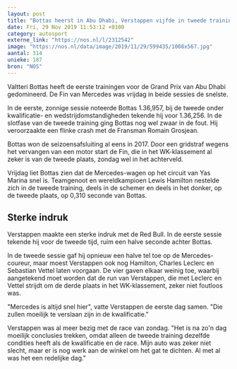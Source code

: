 ```yaml
---
layout: post
title: "Bottas heerst in Abu Dhabi, Verstappen vijfde in tweede training"
date: Fri, 29 Nov 2019 11:53:12 +0100
category: autosport
externe_link: "https://nos.nl/l/2312542"
image: "https://nos.nl/data/image/2019/11/29/599435/1008x567.jpg"
aantal: 314
unieke: 187
bron: "NOS"
---
```


<p>Valtteri Bottas heeft de eerste trainingen voor de Grand Prix van Abu Dhabi gedomineerd. De Fin van Mercedes was vrijdag in beide sessies de snelste.</p>
<p>In de eerste, zonnige sessie noteerde Bottas 1.36,957, bij de tweede onder kwalificatie- en wedstrijdomstandigheden tekende hij voor 1.36,256. In de slotfase van de tweede training ging Bottas nog wel zwaar in de fout. Hij veroorzaakte een flinke crash met de Fransman Romain Grosjean.</p>
<p>Bottas won de seizoensafsluiting al eens in 2017. Door een gridstraf wegens het vervangen van een motor start de Fin, die in het WK-klassement al zeker is van de tweede plaats, zondag wel in het achterveld.</p>
<p>Vrijdag liet Bottas zien dat de Mercedes-wagen op het circuit van Yas Marina snel is. Teamgenoot en wereldkampioen Lewis Hamilton nestelde zich in de tweede training, deels in de schemer en deels in het donker, op de tweede plaats, op 0,310 seconde van Bottas.</p>
<h2>Sterke indruk</h2>
<p>Verstappen maakte een sterke indruk met de Red Bull. In de eerste sessie tekende hij voor de tweede tijd, ruim een halve seconde achter Bottas.</p>
<p>In de tweede sessie gaf hij opnieuw een halve tel toe op de Mercedes-coureur, maar moest Verstappen ook nog Hamilton, Charles Leclerc en Sebastian Vettel laten voorgaan. De vier gaven elkaar weinig toe, waarbij aangetekend moet worden dat de run van Verstappen, die met Leclerc en Vettel strijdt om de derde plaats in het WK-klassement, zeker niet foutloos was.</p>
<p>"Mercedes is altijd snel hier", vatte Verstappen de eerste dag samen. "Die zullen moeilijk te verslaan zijn in de kwalificatie."</p>
<p>Verstappen was al meer bezig met de race van zondag. "Het is na zo'n dag moeilijk conclusies trekken, omdat alleen de tweede training dezelfde condities heeft als de kwalificatie en de race. Mijn auto was zeker niet slecht, maar er is nog werk aan de winkel om het gat te dichten. Al met al was het een redelijke dag."</p>
